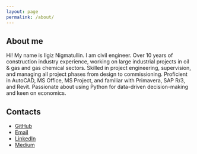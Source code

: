 ```yaml
---
layout: page
permalink: /about/
---
```


## About me
Hi! My name is Ilgiz Nigmatullin. I am civil engineer.
Over 10 years of construction industry experience, working on large industrial projects in oil & gas and gas chemical sectors. Skilled in project engineering, supervision, and managing all project phases from design to commissioning. Proficient in AutoCAD, MS Office, MS Project, and familiar with Primavera, SAP R/3, and Revit. Passionate about using Python for data-driven decision-making and keen on economics. 

## Contacts

- [GitHub](https://github.com/ilgiz-n)
- [Email](mailto:iznigmatullin@gmail.com)
- [LinkedIn](https://www.linkedin.com/in/ilgiz-nigmatullin/)
- [Medium](https://medium.com/@ilgiz_n)

